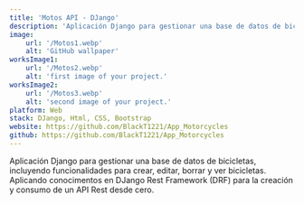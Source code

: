 ```yaml
---
title: 'Motos API - DJango'
description: 'Aplicación Django para gestionar una base de datos de bicicletas, incluyendo funcionalidades para crear, editar, borrar y ver bicicletas.'
image:
    url: '/Motos1.webp'
    alt: 'GitHub wallpaper'
worksImage1:
    url: '/Motos2.webp'
    alt: 'first image of your project.'
worksImage2:
    url: '/Motos3.webp'
    alt: 'second image of your project.'
platform: Web
stack: DJango, Html, CSS, Bootstrap
website: https://github.com/BlackT1221/App_Motorcycles
github: https://github.com/BlackT1221/App_Motorcycles
---
```


Aplicación Django para gestionar una base de datos de bicicletas, incluyendo funcionalidades para crear, editar, borrar y ver bicicletas. Aplicando conocimentos en DJango Rest Framework (DRF) para la creación y consumo de un API Rest desde cero.
